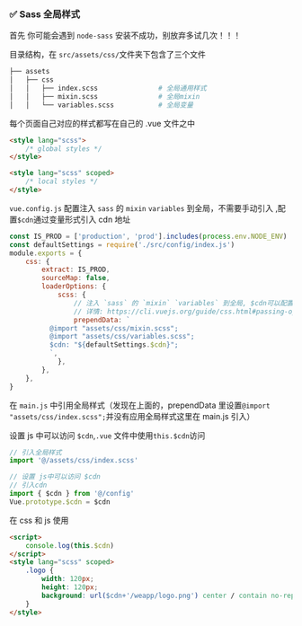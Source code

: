 ### <span id="sass">✅ Sass 全局样式</span>

首先 你可能会遇到 `node-sass` 安装不成功，别放弃多试几次！！！

目录结构，在 `src/assets/css/`文件夹下包含了三个文件

```bash
├── assets
│   ├── css
│   │   ├── index.scss               # 全局通用样式
│   │   ├── mixin.scss               # 全局mixin
│   │   └── variables.scss           # 全局变量
```

每个页面自己对应的样式都写在自己的 .vue 文件之中

```html
<style lang="scss">
    /* global styles */
</style>

<style lang="scss" scoped>
    /* local styles */
</style>
```

`vue.config.js` 配置注入 `sass` 的 `mixin` `variables` 到全局，不需要手动引入 ,配置`$cdn`通过变量形式引入 cdn 地址

```javascript
const IS_PROD = ['production', 'prod'].includes(process.env.NODE_ENV)
const defaultSettings = require('./src/config/index.js')
module.exports = {
    css: {
        extract: IS_PROD,
        sourceMap: false,
        loaderOptions: {
            scss: {
                // 注入 `sass` 的 `mixin` `variables` 到全局, $cdn可以配置图片cdn
                // 详情: https://cli.vuejs.org/guide/css.html#passing-options-to-pre-processor-loaders
                prependData: `
          @import "assets/css/mixin.scss";
          @import "assets/css/variables.scss";
          $cdn: "${defaultSettings.$cdn}";
          `,
            },
        },
    },
}
```

在 `main.js` 中引用全局样式（发现在上面的，prependData 里设置`@import "assets/css/index.scss";`并没有应用全局样式这里在
main.js 引入）

设置 js 中可以访问 `$cdn`,`.vue` 文件中使用`this.$cdn`访问

```javascript
// 引入全局样式
import '@/assets/css/index.scss'

// 设置 js中可以访问 $cdn
// 引入cdn
import { $cdn } from '@/config'
Vue.prototype.$cdn = $cdn
```

在 css 和 js 使用

```html
<script>
    console.log(this.$cdn)
</script>
<style lang="scss" scoped>
    .logo {
        width: 120px;
        height: 120px;
        background: url($cdn+'/weapp/logo.png') center / contain no-repeat;
    }
</style>
```
